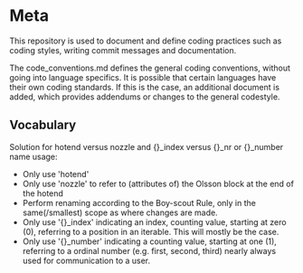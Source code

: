 # Meta
This repository is used to document and define coding practices such as coding styles, writing commit messages and documentation.

The code_conventions.md defines the general coding conventions, without going into language specifics. It is possible that certain languages have their own coding standards. If this is the case, an additional document is added, which provides addendums or changes to the general codestyle.

Vocabulary
---
 Solution for hotend versus nozzle and {}_index versus {}_nr or {}_number name usage:

 * Only use 'hotend'
 * Only use 'nozzle' to refer to (attributes of) the Olsson block at the end of the hotend
 * Perform renaming according to the Boy-scout Rule, only in the same(/smallest) scope as where changes are made.
 * Only use '{}_index' indicating an index, counting value, starting at zero (0), referring to a position in an iterable. This will mostly be the case.
 * Only use '{}_number' indicating a counting value, starting at one (1), referring to a ordinal number (e.g. first, second, third) nearly always used for communication to a user.
